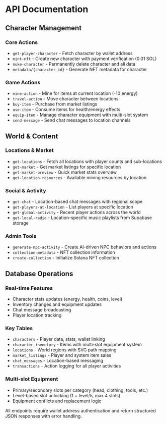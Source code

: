 # API Documentation

## Character Management

### Core Actions

- `get-player-character` - Fetch character by wallet address
- `mint-nft` - Create new character with payment verification (0.01 SOL)
- `nuke-character` - Permanently delete character and all data
- `metadata/{character_id}` - Generate NFT metadata for character

### Game Actions

- `mine-action` - Mine for items at current location (-10 energy)
- `travel-action` - Move character between locations
- `buy-item` - Purchase from market listings
- `use-item` - Consume items for health/energy effects
- `equip-item` - Manage character equipment with multi-slot system
- `send-message` - Send chat messages to location channels

## World & Content

### Locations & Market

- `get-locations` - Fetch all locations with player counts and sub-locations
- `get-market` - Get market listings for specific location
- `get-market-preview` - Quick market stats overview
- `get-location-resources` - Available mining resources by location

### Social & Activity

- `get-chat` - Location-based chat messages with regional scope
- `get-players-at-location` - List players at specific location
- `get-global-activity` - Recent player actions across the world
- `get-local-radio` - Location-specific music playlists from Supabase storage

### Admin Tools

- `generate-npc-activity` - Create AI-driven NPC behaviors and actions
- `collection-metadata` - NFT collection information
- `create-collection` - Initialize Solana NFT collection

## Database Operations

### Real-time Features

- Character stats updates (energy, health, coins, level)
- Inventory changes and equipment updates
- Chat message broadcasting
- Player location tracking

### Key Tables

- `characters` - Player data, stats, wallet linking
- `character_inventory` - Items with multi-slot equipment system
- `locations` - World regions with SVG path mapping
- `market_listings` - Player and system item sales
- `chat_messages` - Location-based messaging
- `transactions` - Action logging for all player activities

### Multi-slot Equipment

- Primary/secondary slots per category (head, clothing, tools, etc.)
- Level-based slot unlocking (1 + level/5, max 4 slots)
- Equipment conflicts and replacement logic

All endpoints require wallet address authentication and return structured JSON responses with error handling.
